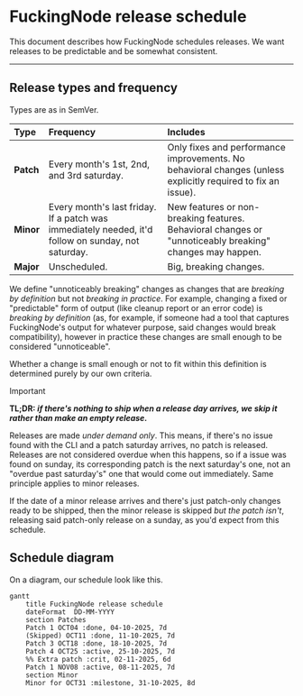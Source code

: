 # FuckingNode release schedule

This document describes how FuckingNode schedules releases. We want releases to be predictable and be somewhat consistent.

---

## Release types and frequency

Types are as in SemVer.

| Type      | Frequency                                                                                          | Includes                                                                                                     |
| :-------- | :------------------------------------------------------------------------------------------------- | :----------------------------------------------------------------------------------------------------------- |
| **Patch** | Every month's 1st, 2nd, and 3rd saturday.                                                          | Only fixes and performance improvements. No behavioral changes (unless explicitly required to fix an issue). |
| **Minor** | Every month's last friday. If a patch was immediately needed, it'd follow on sunday, not saturday. | New features or non-breaking features. Behavioral changes or "unnoticeably breaking" changes may happen.     |
| **Major** | Unscheduled.                                                                                       | Big, breaking changes.                                                                                       |

We define "unnoticeably breaking" changes as changes that are _breaking by definition_ but not _breaking in practice_. For example, changing a fixed or "predictable" form of output (like cleanup report or an error code) is _breaking by definition_ (as, for example, if someone had a tool that captures FuckingNode's output for whatever purpose, said changes would break compatibility), however in practice these changes are small enough to be considered "unnoticeable".

Whether a change is small enough or not to fit within this definition is determined purely by our own criteria.

> [!IMPORTANT]
> **TL;DR: _if there's nothing to ship when a release day arrives, we skip it rather than make an empty release._**
>
> Releases are made _under demand only_. This means, if there's no issue found with the CLI and a patch saturday arrives, no patch is released. Releases are not considered overdue when this happens, so if a issue was found on sunday, its corresponding patch is the next saturday's one, not an "overdue past saturday's" one that would come out immediately. Same principle applies to minor releases.
>
> If the date of a minor release arrives and there's just patch-only changes ready to be shipped, then the minor release is skipped _but the patch isn't_, releasing said patch-only release on a sunday, as you'd expect from this schedule.

## Schedule diagram

On a diagram, our schedule look like this.

```mermaid
gantt
    title FuckingNode release schedule
    dateFormat  DD-MM-YYYY
    section Patches
    Patch 1 OCT04 :done, 04-10-2025, 7d
    (Skipped) OCT11 :done, 11-10-2025, 7d
    Patch 3 OCT18 :done, 18-10-2025, 7d
    Patch 4 OCT25 :active, 25-10-2025, 7d
    %% Extra patch :crit, 02-11-2025, 6d
    Patch 1 NOV08 :active, 08-11-2025, 7d
    section Minor
    Minor for OCT31 :milestone, 31-10-2025, 8d
```
